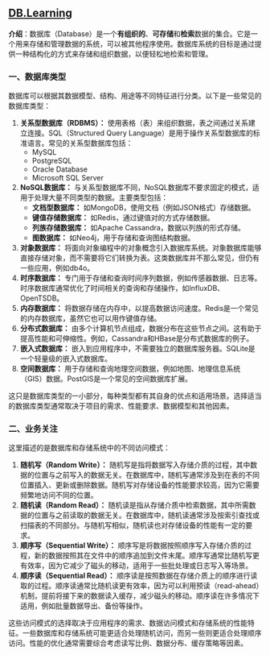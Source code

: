 ## [DB.Learning](#)
**介绍**：数据库（Database）是一个**有组织的**、**可存储**和**检索**数据的集合。它是一个用来存储和管理数据的系统，可以被其他程序使用。数据库系统的目标是通过提供一种结构化的方式来存储和组织数据，以便轻松地检索和管理。



### 一、数据库类型
数据库可以根据其数据模型、结构、用途等不同特征进行分类。以下是一些常见的数据库类型：

1. **关系型数据库（RDBMS）：** 使用表格（表）来组织数据，表之间通过关系建立连接。SQL（Structured Query Language）是用于操作关系型数据库的标准语言。常见的关系型数据库包括：
   - MySQL
   - PostgreSQL
   - Oracle Database
   - Microsoft SQL Server
2. **NoSQL数据库：** 与关系型数据库不同，NoSQL数据库不要求固定的模式，适用于处理大量不同类型的数据。主要类型包括：
   - **文档型数据库：** 如MongoDB，使用文档（例如JSON格式）存储数据。
   - **键值存储数据库：** 如Redis，通过键值对的方式存储数据。
   - **列族存储数据库：** 如Apache Cassandra，数据以列族的形式存储。
   - **图数据库：** 如Neo4j，用于存储和查询图结构数据。
3. **对象数据库：** 将面向对象编程中的对象概念引入数据库系统。对象数据库能够直接存储对象，而不需要将它们转换为表。这类数据库并不那么常见，但仍有一些应用，例如db4o。
4. **时序数据库：** 专门用于存储和查询时间序列数据，例如传感器数据、日志等。时序数据库通常优化了时间相关的查询和存储操作，如InfluxDB、OpenTSDB。
5. **内存数据库：** 将数据存储在内存中，以提高数据访问速度。Redis是一个常见的内存数据库，虽然它也可以用作键值存储。
6. **分布式数据库：** 由多个计算机节点组成，数据分布在这些节点之间。这有助于提高性能和可伸缩性。例如，Cassandra和HBase是分布式数据库的例子。
7. **嵌入式数据库：** 嵌入到应用程序中，不需要独立的数据库服务器。SQLite是一个轻量级的嵌入式数据库。
8. **空间数据库：** 用于存储和查询地理空间数据，例如地图、地理信息系统（GIS）数据。PostGIS是一个常见的空间数据库扩展。

这只是数据库类型的一小部分，每种类型都有其自身的优点和适用场景。选择适当的数据库类型通常取决于项目的需求、性能要求、数据模型和其他因素。



### 二、业务关注

这里描述的是数据库和存储系统中的不同访问模式：

1. **随机写（Random Write）：** 随机写是指将数据写入存储介质的过程，其中数据的位置与之前写入的数据无关。在数据库中，随机写通常涉及到在表的不同位置插入、更新或删除数据。随机写对存储设备的性能要求较高，因为它需要频繁地访问不同的位置。
2. **随机读（Random Read）：** 随机读是指从存储介质中检索数据，其中所需数据的位置与之前读取的数据无关。在数据库中，随机读通常涉及按索引查找或扫描表的不同部分。与随机写相似，随机读也对存储设备的性能有一定的要求。
3. **顺序写（Sequential Write）：** 顺序写是将数据按照顺序写入存储介质的过程，新的数据按照其在文件中的顺序追加到文件末尾。顺序写通常比随机写更有效率，因为它减少了磁头的移动，适用于一些批处理或日志写入等场景。
4. **顺序读（Sequential Read）：** 顺序读是按照数据在存储介质上的顺序进行读取的过程。顺序读通常比随机读更有效率，因为可以利用预读（read-ahead）机制，提前将接下来的数据读入缓存，减少磁头的移动。顺序读在许多情况下适用，例如批量数据导出、备份等操作。

这些访问模式的选择取决于应用程序的需求、数据访问模式和存储系统的性能特征。一些数据库和存储系统可能更适合处理随机访问，而另一些则更适合处理顺序访问。性能的优化通常需要综合考虑读写比例、数据分布、缓存策略等因素。

